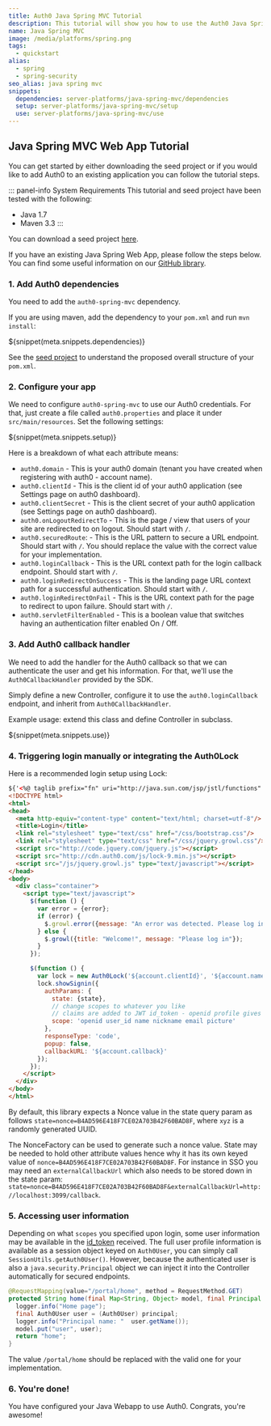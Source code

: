 ```yaml
---
title: Auth0 Java Spring MVC Tutorial
description: This tutorial will show you how to use the Auth0 Java Spring MVC SDK to add authentication and authorization to your web app.
name: Java Spring MVC
image: /media/platforms/spring.png
tags:
  - quickstart
alias:
  - spring
  - spring-security
seo_alias: java spring mvc
snippets:
  dependencies: server-platforms/java-spring-mvc/dependencies
  setup: server-platforms/java-spring-mvc/setup
  use: server-platforms/java-spring-mvc/use
---
```


## Java Spring MVC Web App Tutorial

You can get started by either downloading the seed project or if you would like to add Auth0 to an existing application you can follow the tutorial steps.

::: panel-info System Requirements
This tutorial and seed project have been tested with the following:

* Java 1.7
* Maven 3.3
:::

You can download a seed project [here](https://github.com/auth0-samples/auth0-spring-mvc-sample).

If you have an existing Java Spring Web App, please follow the steps below. You can find some useful information on our [GitHub library](https://github.com/auth0/auth0-spring-mvc).

### 1. Add Auth0 dependencies

You need to add the `auth0-spring-mvc` dependency.

If you are using maven, add the dependency to your `pom.xml` and run `mvn install`:

${snippet(meta.snippets.dependencies)}

See the [seed project](https://github.com/auth0-samples/auth0-spring-mvc-sample) to understand the proposed overall structure of your `pom.xml`.

### 2. Configure your app

We need to configure `auth0-spring-mvc` to use our Auth0 credentials. For that, just create a file called `auth0.properties` and place it under `src/main/resources`. Set the following settings:

${snippet(meta.snippets.setup)}

Here is a breakdown of what each attribute means:

- `auth0.domain` - This is your auth0 domain (tenant you have created when registering with auth0 - account name).
- `auth0.clientId` - This is the client id of your auth0 application (see Settings page on auth0 dashboard).
- `auth0.clientSecret` - This is the client secret of your auth0 application (see Settings page on auth0 dashboard).
- `auth0.onLogoutRedirectTo` - This is the page / view that users of your site are redirected to on logout. Should start with `/`.
- `auth0.securedRoute`: - This is the URL pattern to secure a URL endpoint. Should start with `/`. You should replace the value with the correct value for your implementation.
- `auth0.loginCallback` -  This is the URL context path for the login callback endpoint. Should start with `/`.
- `auth0.loginRedirectOnSuccess` - This is the landing page URL context path for a successful authentication. Should start with `/`.
- `auth0.loginRedirectOnFail` - This is the URL context path for the page to redirect to upon failure. Should start with `/`.
- `auth0.servletFilterEnabled` - This is a boolean value that switches having an authentication filter enabled On / Off.


### 3. Add Auth0 callback handler

We need to add the handler for the Auth0 callback so that we can authenticate the user and get his information. For that, we'll use the `Auth0CallbackHandler` provided by the SDK.

Simply define a new Controller, configure it to use the `auth0.loginCallback` endpoint, and inherit from `Auth0CallbackHandler`.

Example usage: extend this class and define Controller in subclass.

${snippet(meta.snippets.use)}

### 4. Triggering login manually or integrating the Auth0Lock

Here is a recommended login setup using Lock:

```html
${'<%@ taglib prefix="fn" uri="http://java.sun.com/jsp/jstl/functions" %>'}
<!DOCTYPE html>
<html>
<head>
  <meta http-equiv="content-type" content="text/html; charset=utf-8"/>
  <title>Login</title>
  <link rel="stylesheet" type="text/css" href="/css/bootstrap.css"/>
  <link rel="stylesheet" type="text/css" href="/css/jquery.growl.css"/>
  <script src="http://code.jquery.com/jquery.js"></script>
  <script src="http://cdn.auth0.com/js/lock-9.min.js"></script>
  <script src="/js/jquery.growl.js" type="text/javascript"></script>
</head>
<body>
  <div class="container">
    <script type="text/javascript">
      $(function () {
        var error = {error};
        if (error) {
          $.growl.error({message: "An error was detected. Please log in"});
        } else {
          $.growl({title: "Welcome!", message: "Please log in"});
        }
      });

      $(function () {
        var lock = new Auth0Lock('${account.clientId}', '${account.namespace}');
        lock.showSignin({
          authParams: {
            state: {state},
            // change scopes to whatever you like
            // claims are added to JWT id_token - openid profile gives everything
            scope: 'openid user_id name nickname email picture'
          },
          responseType: 'code',
          popup: false,
          callbackURL: '${account.callback}'
        });
      });
    </script>
  </div>
</body>
</html>
```

By default, this library expects a Nonce value in the state query param as follows `state=nonce=B4AD596E418F7CE02A703B42F60BAD8F`, where `xyz` is a randomly generated UUID.

The NonceFactory can be used to generate such a nonce value. State may be needed to hold other attribute values hence why it has its own keyed value of `nonce=B4AD596E418F7CE02A703B42F60BAD8F`. For instance in SSO you may need an `externalCallbackUrl` which also needs to be stored down in the state param: `state=nonce=B4AD596E418F7CE02A703B42F60BAD8F&externalCallbackUrl=http://localhost:3099/callback`.


### 5. Accessing user information

Depending on what `scopes` you specified upon login, some user information may be available in the [id_token](/tokens#auth0-id_token-jwt-) received.
The full user profile information is available as a session object keyed on `Auth0User`, you can simply call `SessionUtils.getAuth0User()`. However, because the authenticated user is also a `java.security.Principal` object we can inject it into the Controller automatically for secured endpoints.

```java
@RequestMapping(value="/portal/home", method = RequestMethod.GET)
protected String home(final Map<String, Object> model, final Principal principal) {
  logger.info("Home page");
  final Auth0User user = (Auth0User) principal;
  logger.info("Principal name: "  user.getName());
  model.put("user", user);
  return "home";
}
```

The value `/portal/home` should be replaced with the valid one for your implementation.

### 6. You're done!

You have configured your Java Webapp to use Auth0. Congrats, you're awesome!